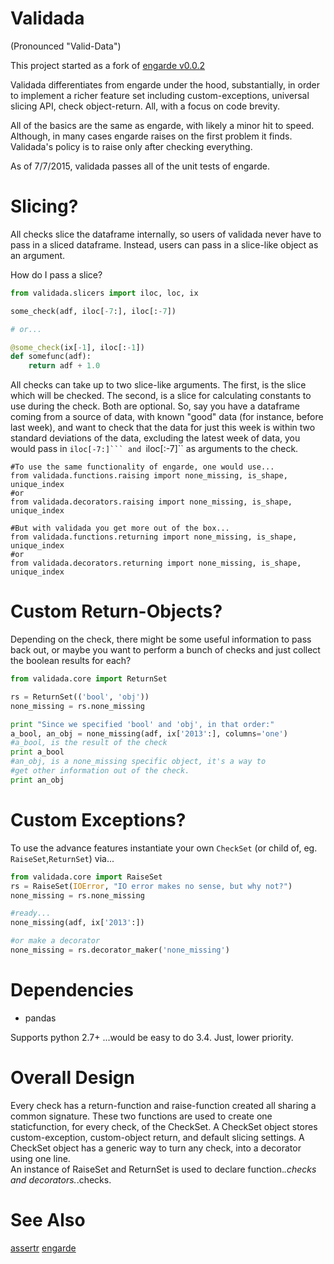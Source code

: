 Validada 
========

(Pronounced "Valid-Data")

This project started as a fork of [engarde v0.0.2](https://github.com/TomAugspurger/engarde)

Validada differentiates from engarde under the hood, substantially, in order to implement a richer
feature set including custom-exceptions, universal slicing API, check object-return.  All, 
with a focus on code brevity.  

All of the basics are the same as engarde, with likely a minor hit to speed.  Although,
in many cases engarde raises on the first problem it finds.  Validada's policy is
to raise only after checking everything.

As of 7/7/2015,  validada passes all of the unit tests of engarde.

Slicing?
========
All checks slice the dataframe internally, so users of validada never have to pass in a sliced dataframe.
Instead, users can pass in a slice-like object as an argument.  

How do I pass a slice?

```python
from validada.slicers import iloc, loc, ix

some_check(adf, iloc[-7:], iloc[:-7])

# or...

@some_check(ix[-1], iloc[:-1])
def somefunc(adf):
	return adf + 1.0

```

All checks can take up to two slice-like arguments.  The first, is the slice which will be checked. 
The second, is a slice for calculating constants to use during the check.  Both are optional.
So, say you have a dataframe coming from a source of data, with known "good" data 
(for instance, before last week), and want to check that the data for just this week is within
two standard deviations of the data, excluding the latest week of data, you would pass in 
``iloc[-7:]``` and ``iloc[:-7]`` as arguments to the check.

```
#To use the same functionality of engarde, one would use...
from validada.functions.raising import none_missing, is_shape, unique_index
#or
from validada.decorators.raising import none_missing, is_shape, unique_index
```

```
#But with validada you get more out of the box...
from validada.functions.returning import none_missing, is_shape, unique_index
#or
from validada.decorators.returning import none_missing, is_shape, unique_index
```

Custom Return-Objects?
======================
Depending on the check, there might be some useful information to pass back out, or maybe you
want to perform a bunch of checks and just collect the boolean results for each?

``` python
from validada.core import ReturnSet

rs = ReturnSet(('bool', 'obj'))
none_missing = rs.none_missing

print "Since we specified 'bool' and 'obj', in that order:"
a_bool, an_obj = none_missing(adf, ix['2013':], columns='one')
#a_bool, is the result of the check
print a_bool
#an_obj, is a none_missing specific object, it's a way to 
#get other information out of the check.
print an_obj
```


Custom Exceptions?
==================
To use the advance features instantiate your own ```CheckSet``` (or child of, eg. ```RaiseSet```,```ReturnSet```) via...

``` python
from validada.core import RaiseSet
rs = RaiseSet(IOError, "IO error makes no sense, but why not?")
none_missing = rs.none_missing

#ready...
none_missing(adf, ix['2013':])

#or make a decorator
none_missing = rs.decorator_maker('none_missing')
```

Dependencies
============

- pandas

Supports python 2.7+  ...would be easy to do 3.4.  Just, lower priority.


Overall Design
==============

Every check has a return-function and raise-function created all sharing a common signature.
These two functions are used to create one staticfunction, for every check, of the CheckSet.
A CheckSet object stores custom-exception, custom-object return, and default slicing settings.
A CheckSet object has a generic way to turn any check, into a decorator using one line.  
An instance of RaiseSet and ReturnSet is used to declare function.*.checks and decorators.*.checks.

See Also
========

[assertr](https://github.com/tonyfischetti/assertr)
[engarde](https://github.com/TomAugspurger/engarde)

